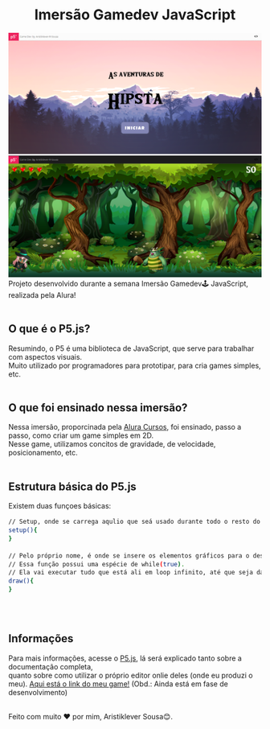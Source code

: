 <h1 align="center">Imersão Gamedev JavaScript</h1>
<img src="assets-README/home.png" alt="Imagem da tela inicial do game" />
<img src="assets-README/game1.png" alt="Imagem do game" />
Projeto desenvolvido durante a semana Imersão Gamedev🕹️ JavaScript, realizada pela Alura!
<br/><br/>

<h2>O que é o P5.js?</h2>
Resumindo, o P5 é uma biblioteca de JavaScript, que serve para trabalhar com aspectos visuais.<br/>
Muito utilizado por programadores para prototipar, para cria games simples, etc.
<br/><br/>

<h2>O que foi ensinado nessa imersão?</h2>
Nessa imersão, proporcinada pela <a href="https://www.alura.com.br/">Alura Cursos</a>, foi ensinado, passo a passo, como criar um game simples em 2D.<br/>
Nesse game, utilizamos concitos de gravidade, de velocidade, posicionamento, etc.
<br/><br/>

<h2>Estrutura básica do P5.js</h2>
Existem duas funçoes básicas:<br/>

```sh
// Setup, onde se carrega aqulio que seá usado durante todo o resto do arquivo (área de inicialização)
setup(){
}

// Pelo próprio nome, é onde se insere os elementos gráficos para o desenho. 
// Essa função possui uma espécie de while(true).
// Ela vai executar tudo que está ali em loop infinito, até que seja dado o comando de noLoop(). 
draw(){
}
```

<br/><br/>
<h2>Informações</h2>
Para mais informações, acesse o <a href="https://p5js.org/">P5.js</a>, lá será explicado tanto sobre a documentação completa,<br/>
quanto sobre como utilizar o próprio editor onlie deles (onde eu produzi o meu).
<a href="https://editor.p5js.org/Aristiklever-R-Sousa/full/0FWTX7Tmji">Aqui está o link do meu game!</a> (Obd.: Ainda está em fase de desenvolvimento)
<br/><br/>

<p>Feito com muito ❤ por mim, Aristiklever Sousa😊.</p>
